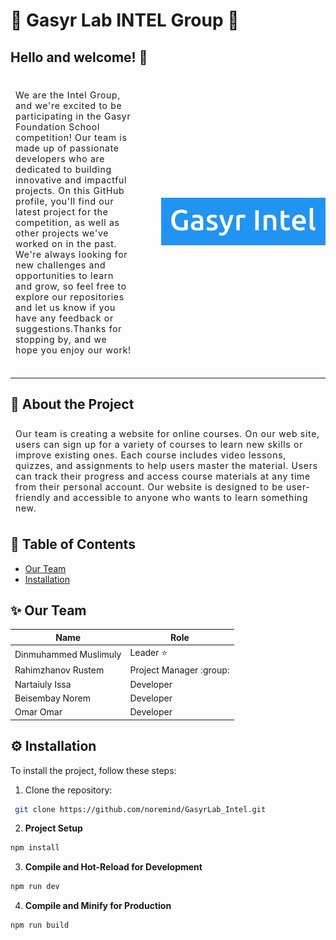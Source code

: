 
# 🌟 Gasyr Lab INTEL Group 🌟



## Hello and welcome! :wave:

<div style="display: flex; justify-content: space-between; gap: 40px; align-items: center;">

<p style="width: 70%; padding: 8px; letter-spacing: 0.7px">
 We are the Intel Group, and we're excited to be participating in the Gasyr Foundation School competition! Our team is made up of passionate developers who are dedicated to building innovative and impactful projects. On this GitHub profile, you'll find our latest project for the competition, as well as other projects we've worked on in the past. We're always looking for new challenges and opportunities to learn and grow, so feel free to explore our repositories and let us know if you have any feedback or suggestions.Thanks for stopping by, and we hope you enjoy our work!
 </p>

<p align="center">
	<img src="markdown-img/logo.png" width="500px">
</p>
</div>

---





## 🚀 About the Project
<p style="padding: 8px; letter-spacing: 0.7px">
Our team is creating a website for online courses. On our web site, users can sign up for a variety of courses to learn new skills or improve existing ones. Each course includes video lessons, quizzes, and assignments to help users master the material. Users can track their progress and access course materials at any time from their personal account. Our website is designed to be user-friendly and accessible to anyone who wants to learn something new.
</p>

## 📝 Table of Contents

- [Our Team](#sparkles-our-team)
- [Installation](#gear-installation)

## :sparkles: Our Team


| Name             | Role            |
| ---------------- | -------------- |
| Dinmuhammed Muslimuly | Leader :star:  |
| Rahimzhanov Rustem   | Project Manager :group:      |
| Nartaiuly Issa    | Developer      |
| Beisembay Norem | Developer      |
| Omar Omar        | Developer      |


## :gear: Installation

To install the project, follow these steps:

1. Clone the repository:

```sh
 git clone https://github.com/noremind/GasyrLab_Intel.git
```

2. __Project Setup__

```sh
npm install
```

3. __Compile and Hot-Reload for Development__

```sh
npm run dev
```

4. __Compile and Minify for Production__

```sh
npm run build
```




